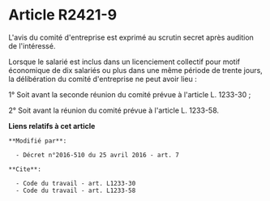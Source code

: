 # Article R2421-9

L'avis du comité d'entreprise est exprimé au scrutin secret après audition de l'intéressé. 

Lorsque le salarié est inclus dans un licenciement collectif pour motif économique de dix salariés ou plus dans une même
période de trente jours, la délibération du comité d'entreprise ne peut avoir lieu : 

1° Soit avant la seconde réunion du comité prévue à l'article L. 1233-30 ; 

2° Soit avant la réunion du comité prévue à l'article L. 1233-58.

**Liens relatifs à cet article**

	**Modifié par**:

	  - Décret n°2016-510 du 25 avril 2016 - art. 7

	**Cite**:

	  - Code du travail - art. L1233-30
	  - Code du travail - art. L1233-58
